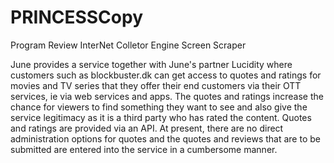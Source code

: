 # PRINCESSCopy
Program Review InterNet Colletor Engine Screen Scraper

June provides a service together with June's partner Lucidity where customers such as blockbuster.dk can get access to quotes and ratings for movies and TV series that they offer their end customers via their OTT services, ie via web services and apps. The quotes and ratings increase the chance for viewers to find something they want to see and also give the service legitimacy as it is a third party who has rated the content. Quotes and ratings are provided via an API.
At present, there are no direct administration options for quotes and the quotes and reviews that are to be submitted are entered into the service in a cumbersome manner.
